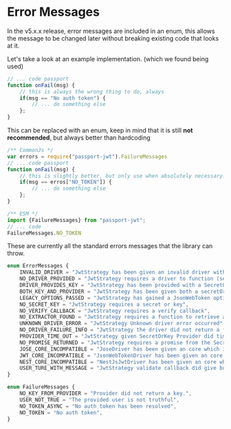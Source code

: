 # Error Messages
In the v5.x.x release, error messages are included in an enum,
this allows the message to be changed later without breaking existing code that looks at it.

Let's take a look at an example implementation. (which we found being used)

```javascript
// ... code passport
function onFail(msg) {
    // this is always the wrong thing to do, always
    if(msg == "No auth token") {
        // ... do something else
    };
}
```
This can be replaced with an enum, keep in mind that it is still **not recommended**, but always better than hardcoding
```javascript
/** CommonJs */
var errors = require("passport-jwt").FailureMessages
// ... code passport
function onFail(msg) {
    // this is slightly better, but only use when absolutely necessary.
    if(msg == erros["NO_TOKEN"]) {
        // ... do something else
    };
}

/** ESM */
import {FailureMessages} from "passport-jwt";
// ... code
FailureMessages.NO_TOKEN
````
These are currently all the standard errors messages that the library can throw.
```typescript
enum ErrorMessages {
    INVALID_DRIVER = "JwtStrategy has been given an invalid driver without a validate function",
    NO_DRIVER_PROVIDED = "JwtStrategy requires a driver to function (see option jwtDriver) or alternatively import the strategy from 'passport-jwt/auto' to auto register the driver.",
    DRIVER_PROVIDES_KEY = "JwtStrategy has been provided with a SecretOrKey and a driver which contains a building secret.",
    BOTH_KEY_AND_PROVIDER = "JwtStrategy has been given both a secretOrKey and a secretOrKeyProvider.",
    LEGACY_OPTIONS_PASSED = "JwtStrategy has gained a JsonWebToken option, this is no longer supported in the current version. You can pass these options to the driver instead or import the library from 'passport-jwt/auto' to keep the legacy options.",
    NO_SECRET_KEY = "JwtStrategy requires a secret or key",
    NO_VERIFY_CALLBACK = "JwtStrategy requires a verify callback",
    NO_EXTRACTOR_FOUND = "JwtStrategy requires a function to retrieve a jwt from requests (see option jwtFromRequest)",
    UNKNOWN_DRIVER_ERROR = "JwtStrategy Unknown driver error occurred",
    NO_DRIVER_FAILURE_INFO = "JwtStrategy the driver did not return a failure message, this is required to be a string",
    PROVIDER_TIME_OUT = "JwtStrategy given SecretOrKey Provider did timeout, if you are sure it works you can disable the timeout check by setting checkIfProviderWorksTimeout to -1.",
    NO_PROMISE_RETURNED = "JwtStrategy requires a promise from the SecretOrKeyProvider or the provider should use the callback, something else has been passed.",
    JOSE_CORE_INCOMPATIBLE = "JoseDriver has been given an core which is incompatible with 'jose' library.",
    JWT_CORE_INCOMPATIBLE = "JsonWebTokenDriver has been given an core which is incompatible with 'jsonwebtoken' library.",
    NEST_CORE_INCOMPATIBLE = "NestJsJwtDriver has been given an core which is incompatible with '@nestjs/jwt' library.",
    USER_TURE_WITH_MESSAGE = "JwtStrategy validate callback did give both a truthful user object and a failure message, could not determine is user should be authenticated."
}

enum FailureMessages {
    NO_KEY_FROM_PROVIDER = "Provider did not return a key.",
    USER_NOT_TRUE = "The provided user is not truthful",
    NO_TOKEN_ASYNC = "No auth token has been resolved",
    NO_TOKEN = "No auth token",
}
```
